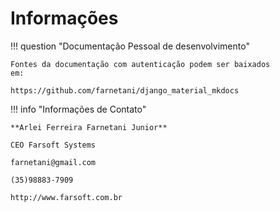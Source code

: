 # Informações

!!! question "Documentação Pessoal de desenvolvimento"

    Fontes da documentação com autenticação podem ser baixados
    em:

    https://github.com/farnetani/django_material_mkdocs


!!! info "Informações de Contato"

    **Arlei Ferreira Farnetani Junior**

    CEO Farsoft Systems

    farnetani@gmail.com

    (35)98883-7909

    http://www.farsoft.com.br
